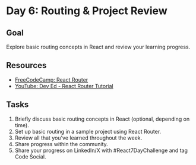 # Day 6: Routing & Project Review

## Goal
Explore basic routing concepts in React and review your learning progress.

## Resources
- [FreeCodeCamp: React Router](https://www.freecodecamp.org/news/react-router-in-5-minutes/)
- [YouTube: Dev Ed - React Router Tutorial](https://www.youtube.com/watch?v=Law7wfdg_ls)

## Tasks
1. Briefly discuss basic routing concepts in React (optional, depending on time).
2. Set up basic routing in a sample project using React Router.
3. Review all that you've learned throughout the week.
4. Share progress within the community.
5. Share your progress on LinkedIn/X with #React7DayChallenge and tag Code Social.
